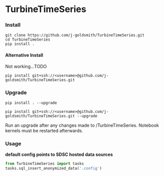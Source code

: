 # TurbineTimeSeries

### Install
```
git clone https://github.com/j-goldsmith/TurbineTimeSeries.git
cd TurbineTimeSeries
pip install .
```
#### Alternative Install
Not working...TODO
```
pip install git+ssh://<username>@github.com/j-goldsmith/TurbineTimeSeries.git
```

### Upgrade
```
pip install . --upgrade

pip install git+ssh://<username>@github.com/j-goldsmith/TurbineTimeSeries.git --upgrade
```
Run an upgrade after any changes made to /TurbineTimeSeries. Notebook kernels must be restarted afterwards. 

### Usage
**default config points to SDSC hosted data sources**
```python
from TurbineTimeSeries import tasks
tasks.sql_insert_anonymized_data('.config')
```
